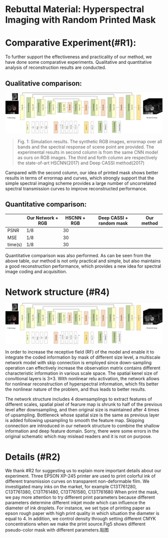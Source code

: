 # Rebuttal Material: Hyperspectral Imaging with Random Printed Mask

# Comparative Experiment(#R1):

To further support the effectiveness and practicality of our method, we have done some comparative experiments. Qualitative and quantitative analysis of reconstruction results are conducted. 

  ## Qualitative comparison:
  
  ![image](https://github.com/anymouscvpr/anymouscvpr.github.io/blob/master/network.jpg)
  
> Fig. 1: Simulation results. The synthetic RGB images, errormap over all bands and the spectral response of scene point are provided. The experimental results in second column is from the same CNN model as ours on RGB images. The third and forth column are respectively the state-of-art HSCNN(2017) and Deep CASSI method(2017)

Campared with the second column, our idea of printed mask shows better results in terms of errormap and curves, which strongly support that the simple spectral imaging scheme provides a large number of uncorrelated spectral transmission curves to improve reconstructed performance. 


  ## Quantitative comparison:
  
|                        | Our Network + RGB       | HSCNN + RGB       | Deep CASSI + random mask |Our method |
| -------------------    | ------------------------| ------------------|--------------------------|-----------|
| PSNR                   |    1/8                  | 30        |
| MSE                    |    1/8                  | 30        |
| time(s)                |    1/8                  | 30        |
  
  Quantitative comparison was also performed. As can be seen from the above table, our method is not only practical and simple, but also maintains a good reconstruction performance, which provides a new idea for spectral image coding and acquisition.

# Network structure (#R4)
![image](https://github.com/anymouscvpr/anymouscvpr.github.io/blob/master/network.jpg)

In order to increase the receptive field (RF) of the model and enable it to integrate the coded information by mask of different size level, a multiscale network model with skip connection is employed since down-sampling operation can effectively increase the observation matrix contains different characteristic information in various scale space. The spatial kenel size of convltional layers is 3×3. With nonlinear relu activation, the network allows for nonlinear reconstruction of hyperspectral information, which fits better the nonlinear nature of the problem, and thus leads to better results.

The network structure includes 4 downsamplings to extract features of different scales, spatial pixel of fearure map is  shrunk to half of the previous level after downsampling, and then  original size is maintained after 4 times of upsampling. Bottleneck  whose spatial size is the same as previous layer is added following upsampling to smooth the feature map.  Skipping connection are introduced in our network structure to combine the shallow information and deep feature domain. Sorry, there were some errors in the original schematic which may mislead readers and it is not on purpose. 


# Details (#R2)

We thank #R2 for suggesting us to explain more important details about our experiment. Three EPSON XP-245 printer are used to print  colorful ink of different transmission curves on transparent non-deformable film. We investigated many inks on the market, for example 
C13T761280, C13T761380, C13T761480, C13T761580, C13T761680
When print the mask, we pay more attention to try different print parameters because different parameters determine different inkjet mode which can influence the diameter of ink droplets. For instance, we set type of printing paper as epson rough paper with high print quality in which situation the diameter is equal to 4. In addition, we control density through setting different CMYK concentrations when we make the print source.Fig5 shows different pseudo-color mask with different parameters.贴图
